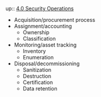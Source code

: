 up:: [4.0 Security Operations](4.0%20Security%20Operations.md)

- Acquisition/procurement process
- Assignment/accounting
	- Ownership
	- Classification
- Monitoring/asset tracking
	- Inventory
	- Enumeration
- Disposal/decommissioning
	- Sanitization
	- Destruction
	- Certification
	- Data retention